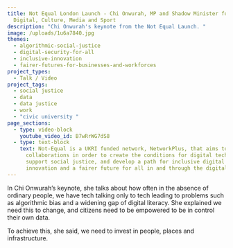 ```yaml
---
title: Not Equal London Launch - Chi Onwurah, MP and Shadow Minister for
  Digital, Culture, Media and Sport
description: "Chi Onwurah's keynote from the Not Equal Launch. "
image: /uploads/1u6a7840.jpg
themes:
  - algorithmic-social-justice
  - digital-security-for-all
  - inclusive-innovation
  - fairer-futures-for-businesses-and-workforces
project_types:
  - Talk / Video
project_tags:
  - social justice
  - data
  - data justice
  - work
  - "civic university "
page_sections:
  - type: video-block
    youtube_video_id: B7wRrWG7dS8
  - type: text-block
    text: Not-Equal is a UKRI funded network, NetworkPlus, that aims to foster new
      collaborations in order to create the conditions for digital technology to
      support social justice, and develop a path for inclusive digital
      innovation and a fairer future for all in and through the digital economy.
---
```

In Chi Onwurah’s keynote, she talks about how often in the absence of ordinary people, we have tech talking only to tech leading to problems such as algorithmic bias and a widening gap of digital literacy. She explained we need this to change, and citizens need to be empowered to be in control their own data.

To achieve this, she said, we need to invest in people, places and infrastructure.